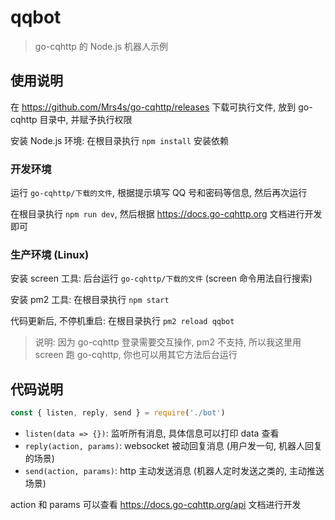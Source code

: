 # qqbot

> go-cqhttp 的 Node.js 机器人示例

## 使用说明

在 https://github.com/Mrs4s/go-cqhttp/releases 下载可执行文件, 放到 go-cqhttp 目录中, 并赋予执行权限

安装 Node.js 环境: 在根目录执行 `npm install` 安装依赖

### 开发环境

运行 `go-cqhttp/下载的文件`, 根据提示填写 QQ 号和密码等信息, 然后再次运行

在根目录执行 `npm run dev`, 然后根据 https://docs.go-cqhttp.org 文档进行开发即可

### 生产环境 (Linux)

安装 screen 工具: 后台运行 `go-cqhttp/下载的文件` (screen 命令用法自行搜索)

安装 pm2 工具: 在根目录执行 `npm start`

代码更新后, 不停机重启: 在根目录执行 `pm2 reload qqbot`

> 说明: 因为 go-cqhttp 登录需要交互操作, pm2 不支持, 所以我这里用 screen 跑 go-cqhttp, 你也可以用其它方法后台运行

## 代码说明

```js
const { listen, reply, send } = require('./bot')
```

- `listen(data => {})`: 监听所有消息, 具体信息可以打印 data 查看
- `reply(action, params)`: websocket 被动回复消息 (用户发一句, 机器人回复的场景)
- `send(action, params)`: http 主动发送消息 (机器人定时发送之类的, 主动推送场景)

action 和 params 可以查看 https://docs.go-cqhttp.org/api 文档进行开发
